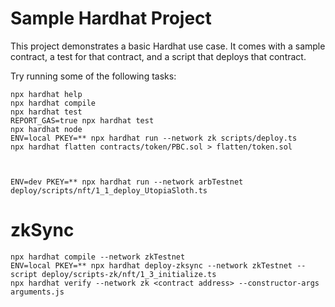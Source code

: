 # Sample Hardhat Project

This project demonstrates a basic Hardhat use case. It comes with a sample contract, a test for that contract, and a script that deploys that contract.

Try running some of the following tasks:

```shell
npx hardhat help
npx hardhat compile
npx hardhat test
REPORT_GAS=true npx hardhat test
npx hardhat node
ENV=local PKEY=** npx hardhat run --network zk scripts/deploy.ts
npx hardhat flatten contracts/token/PBC.sol > flatten/token.sol



ENV=dev PKEY=** npx hardhat run --network arbTestnet deploy/scripts/nft/1_1_deploy_UtopiaSloth.ts

```

# zkSync

```shell
npx hardhat compile --network zkTestnet
ENV=local PKEY=** npx hardhat deploy-zksync --network zkTestnet --script deploy/scripts-zk/nft/1_3_initialize.ts
npx hardhat verify --network zk <contract address> --constructor-args arguments.js
```
